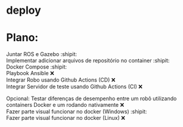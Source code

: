 # deploy


# Plano:

Juntar ROS e Gazebo  :shipit:    
Implementar adicionar arquivos de repositório no container :shipit:   
Docker Compose :shipit:  
Playbook Ansible :x:  
Integrar Robo usando Github Actions (CD) :x:  
Integrar Servidor de teste usando Github Actions (CI) :x:


Opcional:
Testar diferenças de desempenho entre um robô utilizando containers Docker e um rodando nativamente :x:  
Fazer parte visual funcionar no docker (Windows) :shipit:  
Fazer parte visual funcionar no docker (Linux) :x:  
